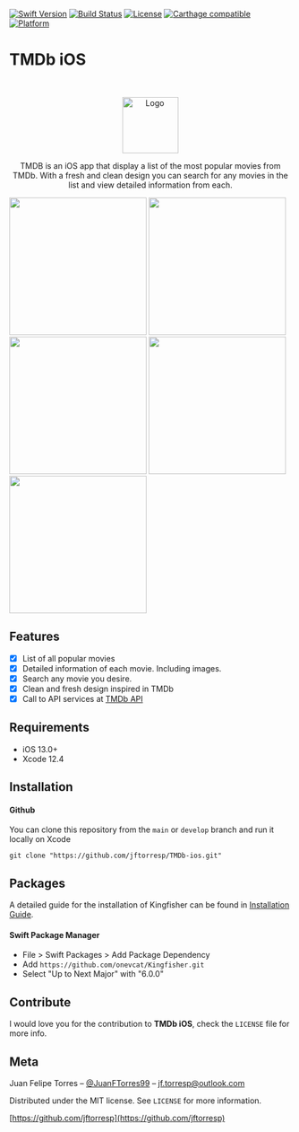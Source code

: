 [![Swift Version][swift-image]][swift-url]
[![Build Status][travis-image]][travis-url]
[![License][license-image]][license-url]
[![Carthage compatible](https://img.shields.io/badge/Carthage-compatible-4BC51D.svg?style=flat)](https://github.com/Carthage/Carthage)
[![Platform](https://img.shields.io/cocoapods/p/LFAlertController.svg?style=flat)](http://cocoapods.org/pods/LFAlertController)

# TMDb iOS
<br />
<p align="center">
  <a href="https://github.com/jftorresp/TMDb-ios">
    <img src="https://i.imgur.com/Q4G2eNP.png" alt="Logo" width="100" height="100">
  </a>
  <p align="center">
    TMDB is an iOS app that display a list of the most popular movies from TMDb. With a fresh and clean design you can search for any movies in the list and view detailed information from each.
  </p>
</p>

<p align="row">
<img src= "https://i.imgur.com/QzklnjO.png" width="245" >
<img src= "https://i.imgur.com/MzpEOsS.png" width="245" >
<img src= "https://i.imgur.com/qKVUJwM.png" width="245" >
<img src= "https://i.imgur.com/ZXihMWK.png" width="245" >
<img src= "https://media.giphy.com/media/3iRU37tDwaVB0OkxOp/giphy.gif" width="245" >
</p>

## Features

- [x] List of all popular movies
- [x] Detailed information of each movie. Including images.
- [x] Search any movie you desire.
- [x] Clean and fresh design inspired in TMDb
- [x] Call to API services at [TMDb API](https://www.themoviedb.org/documentation/api)

## Requirements

- iOS 13.0+
- Xcode 12.4

## Installation

#### Github
You can clone this repository from the `main` or `develop` branch and run it locally on Xcode

```
git clone "https://github.com/jftorresp/TMDb-ios.git"
```

## Packages

A detailed guide for the installation of Kingfisher can be found in [Installation Guide](https://github.com/onevcat/Kingfisher/wiki/Installation-Guide).

#### Swift Package Manager

- File > Swift Packages > Add Package Dependency
- Add `https://github.com/onevcat/Kingfisher.git`
- Select "Up to Next Major" with "6.0.0"


## Contribute

I would love you for the contribution to **TMDb iOS**, check the ``LICENSE`` file for more info.

## Meta

Juan Felipe Torres – [@JuanFTorres99](https://twitter.com/JuanFTorres99) – jf.torresp@outlook.com

Distributed under the MIT license. See ``LICENSE`` for more information.

[https://github.com/jftorresp](https://github.com/jftorresp)

[swift-image]:https://img.shields.io/badge/swift-5.0-orange.svg
[swift-url]: https://swift.org/
[license-image]: https://img.shields.io/badge/License-MIT-blue.svg
[license-url]: LICENSE
[travis-image]: https://img.shields.io/travis/dbader/node-datadog-metrics/master.svg?style=flat-square
[travis-url]: https://travis-ci.org/dbader/node-datadog-metrics
[codebeat-image]: https://codebeat.co/badges/c19b47ea-2f9d-45df-8458-b2d952fe9dad
[codebeat-url]: https://codebeat.co/projects/github-com-vsouza-awesomeios-com

